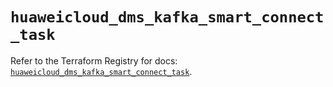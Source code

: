 # `huaweicloud_dms_kafka_smart_connect_task`

Refer to the Terraform Registry for docs: [`huaweicloud_dms_kafka_smart_connect_task`](https://registry.terraform.io/providers/huaweicloud/huaweicloud/1.71.1/docs/resources/dms_kafka_smart_connect_task).
